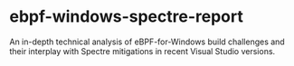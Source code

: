 # ebpf-windows-spectre-report
An in-depth technical analysis of eBPF-for-Windows build challenges and their interplay with Spectre mitigations in recent Visual Studio versions.
